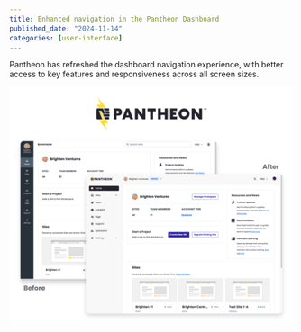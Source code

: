 ```yaml
---
title: Enhanced navigation in the Pantheon Dashboard 
published_date: "2024-11-14"
categories: [user-interface]
---
```

Pantheon has refreshed the dashboard navigation experience, with better access to key features and responsiveness across all screen sizes. 

![Before and after image of new Pantheon Dashboard navigation](../images/release-notes/2024/updated-dashboard-nav-white-bg.png)

